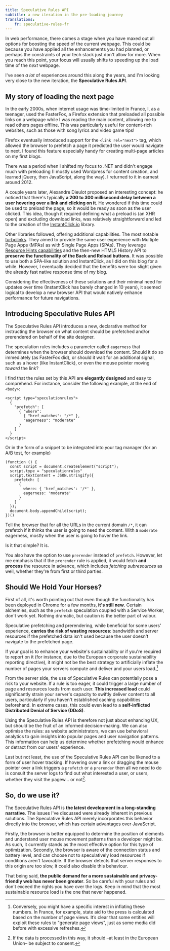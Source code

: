 ```yaml
---
title: Speculative Rules API
subtitle: a new iteration in the pre-loading journey
translations:
    fr: speculative-rules-fr
---
```


In web performance, there comes a stage when you have maxed out all options for boosting the speed of the current webpage. This could be because you have applied all the enhancements you had planned, or perhaps the constraints of your tech stack just don't allow for more. When you reach this point, your focus will usually shifts to speeding up the load time of the _next_ webpage.

I've seen _a lot_ of experiences around this along the years, and I'm looking very close to the new iteration, the **Speculative Rules API**.

## My story of loading the next page

In the early 2000s, when internet usage was time-limited in France, I, as a teenager, used the FasterFox, a Firefox extension that preloaded all possible links on a webpage while I was reading the main content, allowing me to read others pages offline. This was particularly useful for content-rich websites, such as those with song lyrics and video game tips!

Firefox eventually introduced support for the `<link rel="next">` tag, which allowed the browser to prefetch a page it predicted the user would navigate to next. I found this feature especially handy for creating multi-page articles on my first blogs.

There was a period when I shifted my focus to .NET and didn't engage much with preloading (I mostly used Wordpress for content creation, and learned jQuery, then JavaScript, along the way). I returned to it in earnest around 2012.

A couple years later, Alexandre Dieulot proposed an interesting concept: he noticed that there's typically **a 200 to 300 millisecond delay between a user hovering over a link and clicking on it**. He wondered if this time could be used to preload the page, so it would be ready as soon as the user clicked. This idea, though it required defining what a preload is (an XHR open) and excluding download links, was relatively straightforward and led to the creation of the [InstantClick.io](http://instantclick.io/) library.

Other libraries followed, offering additional capabilities. The most notable [turbolinks](https://github.com/turbolinks/turbolinks). They aimed to provide the same user experience with Multiple Page Apps (MPAs) as with Single Page Apps (SPAs). They leverage [Resource Hints capabilities](/notes/2020-05-preload-prefetch-preconnect-resource-hints/) and the then-new HTML5 History API to **preserve the functionality of the Back and Reload buttons**. It was possible to use both a SPA-like solution and InstantClick, as I did on this blog for a while. However, I eventually decided that the benefits were too slight given the already fast native response time of my blog.

Considering the effectiveness of these solutions and their minimal need for updates over time (InstantClick has barely changed in 10 years), it seemed logical to develop a new browser API that would natively enhance performance for future navigations.

## Introducing Speculative Rules API

The Speculative Rules API introduces a new, declarative method for instructing the browser on what content should be prefetched and/or prerendered on behalf of the site designer.

The speculation rules includes a parameter called `eagerness` that determines when the browser should download the content. Should it do so immediately (as FasterFox did), or should it wait for an additional signal, such as a hover (like InstantClick), or even the mouse pointer moving _toward_ the link?

I find that the rules set by this API are **elegantly designed** and easy to comprehend. For instance, consider the following example, at the end of `<body>`:

```
<script type="speculationrules">
  {
    "prefetch": [
      { "where":
        { "href_matches": "/*" },
        "eagerness": "moderate"
      }
    ]
  }
</script>
```

Or in the form of a snippet to be integrated into your tag manager (for an A/B test, for example)

```
(function () {
  const script = document.createElement("script");
  script.type = "speculationrules"
  script.textContent = JSON.stringify({
    prefetch: [
      {
        where: { 'href_matches': '/*' },
        eagerness: 'moderate'
      }
    ]
  });
  document.body.appendChild(script);
})()
```

Tell the browser that for all the URLs in the current domain `/*`, it can prefetch if it thinks the user is going to need the content. With a `moderate` eagerness, mostly when the user is going to hover the link.

Is it that simple? It is.

You also have the option to use `prerender` instead of `prefetch`. However, let me emphasis that if the `prerender` rule is applied, it would fetch **and process** the resource in advance, which includes _fetching subresources_ as well, whether they're from first or third parties.

## Should We Hold Your Horses?

First of all, it's worth pointing out that even though the functionality has been deployed in Chrome for a few months, **it's still new**. Certain alchemies, such as the `prefetch` speculation coupled with a Service Worker, don't work yet. Nothing dramatic, but caution is the better part of valour.

Speculative prefetching and prerendering, while beneficial for some users' experience, **carries the risk of wasting resources**: bandwidth and server resources if the prefetched data isn't used because the user doesn't navigate to the prefetched page.

If your goal is to enhance your website's sustainability or if you're required to report on it (for instance, due to the European corporate sustainability reporting directive), it might not be the best strategy to artificially inflate the number of pages your servers compute and deliver and your users load.[^press]

[^press]: Conversely, you might have a specific interest in inflating these numbers. In France, for example, state aid to the press is calculated based on the number of page views. It’s clear that some entities will exploit these rules to "generate page views", just as some media did before with excessive refreshes.

From the server side, the use of Speculative Rules can potentially pose a risk to your website. If a rule is too eager, it could trigger a large number of page and resources loads from each user. **This increased load** could significantly strain your server's capacity to swiftly deliver content to all users, particularly if you haven't established caching capabilities beforehand. In extreme cases, this could even lead to a **self-inflicted Distributed Denial of Service (DDoS)**.

Using the Speculative Rules API is therefore not just about enhancing UX, but should be the fruit of an informed decision-making. We can also optimise the rules: as website administrators, we can use behavioral analytics to gain insights into popular pages and user navigation patterns. This information can help us determine whether prefetching would enhance or detract from our users' experience.

Last but not least, the use of the Speculative Rules API can be likened to a form of user hover tracking. If hovering over a link or dragging the mouse pointer over a link triggers a `prefetch` or a `prerender` then all we need to do is consult the server logs to find out what interested a user, or users, whether they visit the pagew... or not[^gdpr].

[^gdpr]: If the data is processed in this way, it should –at least in the European Union– be subject to consent.

## So, do we use it?

The Speculative Rules API is **the latest development in a long-standing narrative**. The issues I've discussed were already inherent in previous solutions. The Speculative Rules API merely incorporates this behavior directly into the browser, which has certain advantages over JavaScript.

Firstly, the browser is better equipped to determine the position of elements and understand user mouse movement patterns than a developer might be. As such, it currently stands as the most effective option for this type of optimization. Secondly, the browser is aware of the connection status and battery level, and can choose not to speculatively load resources if conditions aren't favorable. If the browser detects that server responses to this origin are too slow, it could also disable this behaviour.

That being said, **the public demand for a more sustainable and privacy-friendly web has never been greater**. So be careful with your rules and don't exceed the rights you have over the logs. Keep in mind that the most sustainable resource load is the one that never happened.
